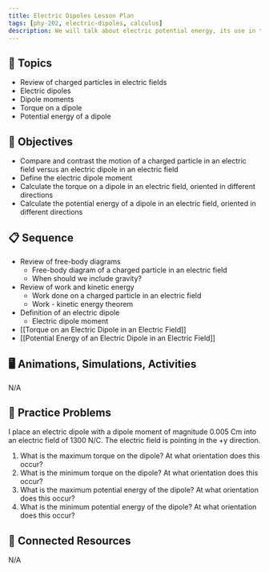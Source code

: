 ```yaml
---
title: Electric Dipoles Lesson Plan
tags: [phy-202, electric-dipoles, calculus]
description: We will talk about electric potential energy, its use in the law of conservation of energy, and how it relates to electric force, electric field, and electric potential
---
```


## 🔖 Topics

- Review of charged particles in electric fields
- Electric dipoles
- Dipole moments
- Torque on a dipole
- Potential energy of a dipole

## 🎯 Objectives

- Compare and contrast the motion of a charged particle in an electric field versus an electric dipole in an electric field
- Define the electric dipole moment
- Calculate the torque on a dipole in an electric field, oriented in different directions
- Calculate the potential energy of a dipole in an electric field, oriented in different directions

## 📋 Sequence

- Review of free-body diagrams
  - Free-body diagram of a charged particle in an electric field
  - When should we include gravity?
- Review of work and kinetic energy
  - Work done on a charged particle in an electric field
  - Work - kinetic energy theorem
- Definition of an electric dipole
  - Electric dipole moment
- [[Torque on an Electric Dipole in an Electric Field]]
- [[Potential Energy of an Electric Dipole in an Electric Field]]

## 🖥️ Animations, Simulations, Activities

N/A

## 📝 Practice Problems

I place an electric dipole with a dipole moment of magnitude 0.005 Cm into an electric field of 1300 N/C. The electric field is pointing in the +y direction.

1. What is the maximum torque on the dipole? At what orientation does this occur?
2. What is the minimum torque on the dipole? At what orientation does this occur?
3. What is the maximum potential energy of the dipole? At what orientation does this occur?
4. What is the minimum potential energy of the dipole? At what orientation does this occur?

## 📘 Connected Resources

N/A

